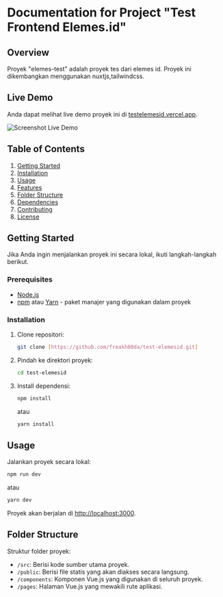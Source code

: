 # Documentation for Project "Test Frontend Elemes.id"

## Overview

Proyek "elemes-test" adalah proyek tes dari elemes id. Proyek ini dikembangkan menggunakan nuxtjs,tailwindcss.

## Live Demo

Anda dapat melihat live demo proyek ini di [testelemesid.vercel.app](https://testelemesid.vercel.app/).

![Screenshot Live Demo](https://txyetwyalbsyterutgqv.supabase.co/storage/v1/object/public/screenshot/Screenshot%20from%202023-11-13%2021-26-38.png)

## Table of Contents

1. [Getting Started](#getting-started)
2. [Installation](#installation)
3. [Usage](#usage)
4. [Features](#features)
5. [Folder Structure](#folder-structure)
6. [Dependencies](#dependencies)
7. [Contributing](#contributing)
8. [License](#license)

## Getting Started

Jika Anda ingin menjalankan proyek ini secara lokal, ikuti langkah-langkah berikut.

### Prerequisites

- [Node.js](https://nodejs.org/)
- [npm](https://www.npmjs.com/) atau [Yarn](https://yarnpkg.com/) - paket manajer yang digunakan dalam proyek

### Installation

1. Clone repositori:

   ```bash
   git clone [https://github.com/freakh00da/test-elemesid.git]
   ```

2. Pindah ke direktori proyek:

   ```bash
   cd test-elemesid
   ```

3. Install dependensi:

   ```bash
   npm install
   ```

   atau

   ```bash
   yarn install
   ```

## Usage

Jalankan proyek secara lokal:

```bash
npm run dev
```

atau

```bash
yarn dev
```

Proyek akan berjalan di [http://localhost:3000](http://localhost:3000).


## Folder Structure

Struktur folder proyek:

- `/src`: Berisi kode sumber utama proyek.
- `/public`: Berisi file statis yang akan diakses secara langsung.
- `/components`: Komponen Vue.js yang digunakan di seluruh proyek.
- `/pages`: Halaman Vue.js yang mewakili rute aplikasi.
